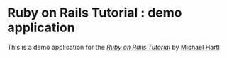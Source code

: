 # Ruby on Rails Tutorial : demo application

This is a demo application for the
[*Ruby on Rails Tutorial*](http://railstutorial.org/) by [Michael Hartl](http://michaelhartl.com/)